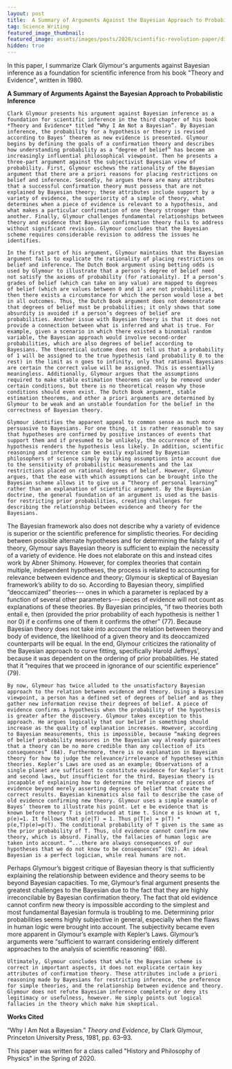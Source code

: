 ```yaml
---
layout: post
title:  A Summary of Arguments Against the Bayesian Approach to Probabilistic Inference
tag: Science Writing 
featured_image_thumbnail:
featured_image: assets/images/posts/2020/scientific-revolution-paper/dice.png
hidden: true
---
```


In this paper, I summarize Clark Glymour's arguments against Bayesian inference as a foundation for scientific inference from his book "Theory and Evidence", written in 1980.

**A Summary of Arguments Against the Bayesian Approach to Probabilistic Inference**

	Clark Glymour presents his argument against Bayesian inference as a foundation for scientific inference in the third chapter of his book *Theory and Evidence* titled “Why I Am Not a Bayesian”. By Bayesian inference, the probability for a hypothesis or theory is revised according to Bayes’ theorem as new evidence is presented. Glymour begins by defining the goals of a confirmation theory and describes how understanding probability as a “degree of belief” has become an increasingly influential philosophical viewpoint. Then he presents a three-part argument against the subjectivist Bayesian view of probability. First, Glymour eschews the rationality of the Bayesian argument that there are a priori reasons for placing restrictions on belief and inference. Secondly, he argues there are many attributes that a successful confirmation theory must possess that are not explained by Bayesian theory; these attributes include support by a variety of evidence, the superiority of a simple of theory, what determines when a piece of evidence is relevant to a hypothesis, and what makes a particular confirmation of one theory stronger than another. Finally, Glymour challenges fundamental relationships between theory and evidence that Bayesian confirmation theory fails to address without significant revision. Glymour concludes that the Bayesian scheme requires considerable revision to address the issues he identifies.
	
	In the first part of his argument, Glymour maintains that the Bayesian argument fails to explicate the rationality of placing restrictions on belief and inference. The Dutch Book argument using betting odds is used by Glymour to illustrate that a person’s degree of belief need not satisfy the axioms of probability (for rationality). If a person’s grades of belief (which can take on any value) are mapped to degrees of belief (which are values between 0 and 1) are not probabilities, then there exists a circumstance for which the person would lose a bet in all outcomes. Thus, the Dutch Book argument does not demonstrate that degrees of belief must be probabilities; it only shows that some absurdity is avoided if a person’s degrees of belief are probabilities. Another issue with Bayesian theory is that it does not provide a connection between what is inferred and what is true. For example, given a scenario in which there existed a binomial random variable, the Bayesian approach would involve second-order probabilities, which are also degrees of belief according to Bayesians. The theoretical outcome does not tell us that a probability of 1 will be assigned to the true hypothesis (and probability 0 to the rest) in the limit as n goes to infinity, only that rational Bayesians are certain the correct value will be assigned. This is essentially meaningless. Additionally, Glymour argues that the assumptions required to make stable estimation theorems can only be removed under certain conditions, but there is no theoretical reason why those conditions should even exist. The Dutch Book argument, stable estimation theorems, and other a priori arguments are determined by Glymour to be weak and an unstable foundation for the belief in the correctness of Bayesian theory.
	
	Glymour identifies the apparent appeal to common sense as much more persuasive to Bayesians. For one thing, it is rather reasonable to say that hypotheses are confirmed by positive instances of events that support them and if presumed to be unlikely, the occurrence of the hypothesis renders the hypothesis less likely. In addition, scientific reasoning and inference can be easily explained by Bayesian philosophers of science simply by taking assumptions into account due to the sensitivity of probabilistic measurements and the lax restrictions placed on rational degrees of belief. However, Glymour argues, that the ease with which assumptions can be brought into the Bayesian scheme allows it to give us a “theory of personal learning” rather than an explanation of scientific argument. By the Bayesian doctrine, the general foundation of an argument is used as the basis for restricting prior probabilities, creating challenges for describing the relationship between evidence and theory for the Bayesians.
The Bayesian framework also does not describe why a variety of evidence is superior or the scientific preference for simplistic theories. For deciding between possible alternate hypotheses and for determining the falsity of a theory, Glymour says Bayesian theory is sufficient to explain the necessity of a variety of evidence. He does not elaborate on this and instead cites work by Abner Shimony. However, for complex theories that contain multiple, independent hypotheses, the process is related to accounting for relevance between evidence and theory; Glymour is skeptical of Bayesian framework’s ability to do so. According to Bayesian theory, simplified “deoccamized” theories--- ones in which a parameter is replaced by a function of several other parameters--- pieces of evidence will not count as explanations of these theories. By Bayesian principles, “if two theories both entail e, then (provided the prior probability of each hypothesis is neither 1 nor 0) if e confirms one of them it confirms the other” (77). Because Bayesian theory does not take into account the relation between theory and body of evidence, the likelihood of a given theory and its deoccamized counterparts will be equal. In the end, Glymour criticizes the rationality of the Bayesian approach to curve fitting, specifically Harold Jeffreys’, because it was dependent on the ordering of prior probabilities. He stated that it “requires that we proceed in ignorance of our scientific experience” (79).
	
	By now, Glymour has twice alluded to the unsatisfactory Bayesian approach to the relation between evidence and theory. Using a Bayesian viewpoint, a person has a defined set of degrees of belief and as they gather new information revise their degrees of belief. A piece of evidence confirms a hypothesis when the probability of the hypothesis is greater after the discovery. Glymour takes exception to this approach. He argues logically that our belief in something should increase as the quality of explanation increases. However, according to Bayesian measurements, this is impossible, because “making degrees of belief probability measures in the Bayesian way already guarantees that a theory can be no more credible than any collection of its consequences” (84). Furthermore, there is no explanation in Bayesian theory for how to judge the relevance/irrelevance of hypotheses within theories. Kepler’s Laws are used as an example; Observations of a single planet are sufficient to constitute evidence for Kepler’s first and second laws, but insufficient for the third. Bayesian theory is incapable of explaining how to determine the relevance of pieces of evidence beyond merely asserting degrees of belief that create the correct results. Bayesian kinematics also fail to describe the case of old evidence confirming new theory. Glymour uses a simple example of Bayes’ theorem to illustrate his point. Let e be evidence that is known before theory T is introduced at time t. Since e is known at t, p(e)=1. It follows that p(e|T) = 1. Thus p(T|e) = p(T) * p(e,T)p(e)=p(T). The conditional probability of T given is the same as the prior probability of T. Thus, old evidence cannot confirm new theory, which is absurd. Finally, the fallacies of human logic are taken into account. “...there are always consequences of our hypotheses that we do not know to be consequences” (92). An ideal Bayesian is a perfect logician, while real humans are not.
Perhaps Glymour’s biggest critique of Bayesian theory is that sufficiently explaining the relationship between evidence and theory seems to be beyond Bayesian capacities. To me, Glymour’s final argument presents the greatest challenges to the Bayesian due to the fact that they are highly irreconcilable by Bayesian confirmation theory. The fact that old evidence cannot confirm new theory is impossible according to the simplest and most fundamental Bayesian formula is troubling to me. Determining prior probabilities seems highly subjective in general, especially when the flaws in human logic were brought into account. The subjectivity became even more apparent in Glymour’s example with Kepler’s Laws. Glymour’s arguments were “sufficient to warrant considering entirely different approaches to the analysis of scientific reasoning” (68).
	
	Ultimately, Glymour concludes that while the Bayesian scheme is correct in important aspects, it does not explicate certain key attributes of confirmation theory. These attributes include a priori reasoning made by Bayesians for restricting inference, the preference for simple theories, and the relationship between evidence and theory. Glymour does not refute Bayesian inference completely or deny its legitimacy or usefulness, however. He simply points out logical fallacies in the theory which make him skeptical.

**Works Cited**

“Why I Am Not a Bayesian.” *Theory and Evidence*, by Clark Glymour, Princeton University Press, 1981, pp. 63–93.

This paper was written for a class called "History and Philosophy of Physics" in the Spring of 2020.

